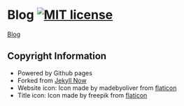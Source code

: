 # Blog [![MIT license](https://img.shields.io/badge/license-MIT-lightgrey.svg)](https://raw.githubusercontent.com/qirh/qirh.github.io/master/LICENSE)
[Blog](http://blog.alghusson.com)
## Copyright Information
  * Powered by Github pages
  * Forked from [Jekyll Now](
    https://github.com/barryclark/jekyll-now)
  * Website icon: Icon made by madebyoliver from [flaticon](www.flaticon.com)
  * Title icon: Icon made by freepik from [flaticon](www.flaticon.com)
